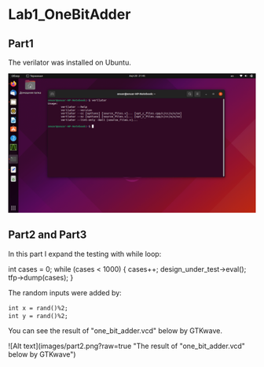 # Lab1_OneBitAdder

## Part1

The verilator was installed on Ubuntu.

![Alt text](images/part1.png?raw=true "Instalattion the Verilator to Ubuntu")


## Part2 and Part3

In this part I expand the testing with while loop: 

int cases = 0;
    while (cases < 1000) {
    cases++;
    design_under_test->eval();
    tfp->dump(cases);
    }
    
The random inputs were added by: 

    int x = rand()%2;
    int y = rand()%2;
    
You can see the result of "one_bit_adder.vcd" below by GTKwave.

![Alt text](images/part2.png?raw=true "The result of "one_bit_adder.vcd" below by GTKwave")
